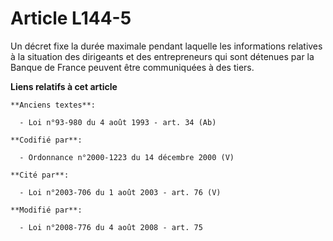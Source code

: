 # Article L144-5

Un décret fixe la durée maximale pendant laquelle les informations relatives à la situation des dirigeants et des
entrepreneurs qui sont détenues par la Banque de France peuvent être communiquées à des tiers.

**Liens relatifs à cet article**

	**Anciens textes**:

	  - Loi n°93-980 du 4 août 1993 - art. 34 (Ab)

	**Codifié par**:

	  - Ordonnance n°2000-1223 du 14 décembre 2000 (V)

	**Cité par**:

	  - Loi n°2003-706 du 1 août 2003 - art. 76 (V)

	**Modifié par**:

	  - Loi n°2008-776 du 4 août 2008 - art. 75
